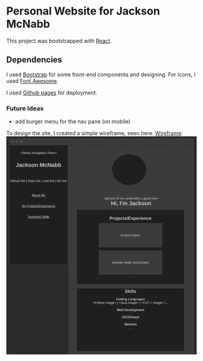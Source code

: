 # Personal Website for Jackson McNabb

This project was bootstrapped with [React](https://github.com/facebook/create-react-app).

## Dependencies
I used [Bootstrap](https://getbootstrap.com/) for some front-end components and designing. For icons, I used [Font Awesome](https://fontawesome.com/).

I used [Github pages](https://pages.github.com/) for deployment.

### Future Ideas
- add burger menu for the nav pane (on mobile)

To design the site, I created a simple wireframe, seen here: [Wireframe](https://wireframe.cc/cQFwMx): 
![](./public/images/jackson%20website%20wireframe.png)
